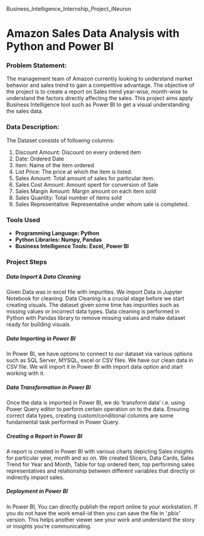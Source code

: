 Business_Intelligence_Internship_Project_iNeuron

# Amazon Sales Data Analysis with Python and Power BI

### Problem Statement:
The management team of Amazon currently looking to understand market behavior and sales trend to gain a competitive advantage. The objective of the project is to create a report on Sales trend year-wise, month-wise to understand the factors directly affecting the sales. This project aims apply Business Intelligence tool such as Power BI to get a visual understanding the sales data.

### Data Description:

The Dataset consists of following columns:

1.	Discount Amount: Discount on every ordered item
2.	Date: Ordered Date
3.	Item: Name of the item ordered
4.	List Price: The price at which the item is listed.
5.	Sales Amount: Total amount of sales for particular item.
6.	Sales Cost Amount: Amount spent for conversion of Sale
7.	Sales Margin Amount: Margin amount on each item sold
8.	Sales Quantity: Total number of items sold
9.	Sales Representative: Representative under whom sale is completed.

### Tools Used
- **Programming Language: Python**
- **Python Libraries: Numpy, Pandas**
- **Business Intelligence Tools: Excel, Power BI**

### Project Steps

##### Data Import & Data Cleaning
Given Data was in excel file with impurities. We import Data in Jupyter Notebook for cleaning. Data Cleaning is a crucial stage before we start creating visuals. The dataset given some time has impurities such as missing values or incorrect data types. Data cleaning is performed in Python with Pandas library to remove missing values and make dataset ready for building visuals.

##### Data Importing in Power BI
In Power BI, we have options to connect to our dataset via various options such as SQL Server, MYSQL, excel or CSV files. We have our clean data in CSV file. We will import it in Power BI with import data option and start working with it. 

##### Data Transformation in Power BI
Once the data is imported in Power BI, we do ‘transform data’ i.e. using Power Query editor to perform certain operation on to the data. Ensuring correct data types, creating custom/conditional columns are some fundamental task performed in Power Query.

##### Creating a Report in Power BI
A report is created in Power BI with various charts depicting Sales insights for particular year, month and so on. We created Slicers, Data Cards, Sales Trend for Year and Month, Table for top ordered item, top performing sales representatives and relationship between different variables that directly or indirectly impact sales.

##### Deployment in Power BI
In Power BI, You can directly publish the report online to your workstation. If you do not have the work email-id then you can save the file in ‘.pbix’ version. This helps another viewer see your work and understand the story or insights you’re communicating.
